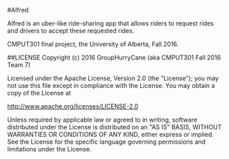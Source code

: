 #Alfred


Alfred is an uber-like ride-sharing app that allows riders to request rides and drivers to accept these requested rides. 

CMPUT301 final project, the University of Alberta, Fall 2016.




##LICENSE
Copyright (c) 2016 GroupHurryCane (aka CMPUT301 Fall 2016 Team 7)

Licensed under the Apache License, Version 2.0 (the "License"); you may not use this file except in compliance with the License.
You may obtain a copy of the License at

http://www.apache.org/licenses/LICENSE-2.0

Unless required by applicable law or agreed to in writing, software distributed under the License is distributed on an "AS IS" 
BASIS, WITHOUT WARRANTIES OR CONDITIONS OF ANY KIND, either express or implied. See the License for the specific language governing 
permissions and limitations under the License.
